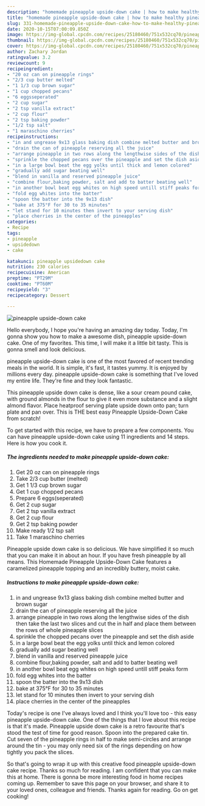 ```yaml
---
description: "homemade pineapple upside-down cake | how to make healthy pineapple upside-down cake"
title: "homemade pineapple upside-down cake | how to make healthy pineapple upside-down cake"
slug: 331-homemade-pineapple-upside-down-cake-how-to-make-healthy-pineapple-upside-down-cake
date: 2020-10-15T07:00:09.850Z
image: https://img-global.cpcdn.com/recipes/25180460/751x532cq70/pineapple-upside-down-cake-recipe-main-photo.jpg
thumbnail: https://img-global.cpcdn.com/recipes/25180460/751x532cq70/pineapple-upside-down-cake-recipe-main-photo.jpg
cover: https://img-global.cpcdn.com/recipes/25180460/751x532cq70/pineapple-upside-down-cake-recipe-main-photo.jpg
author: Zachary Jordan
ratingvalue: 3.2
reviewcount: 9
recipeingredient:
- "20 oz can on pineapple rings"
- "2/3 cup butter melted"
- "1 1/3 cup brown sugar"
- "1 cup chopped pecans"
- "6 eggsseperated"
- "2 cup sugar"
- "2 tsp vanilla extract"
- "2 cup flour"
- "2 tsp baking powder"
- "1/2 tsp salt"
- "1 maraschino cherries"
recipeinstructions:
- "in and ungrease 9x13 glass baking dish combine melted butter and brown sugar"
- "drain the can of pineapple reserving all the juice"
- "arrange pineapple in two rows along the lengthwise sides of the dish then take the last two slices and cut the in half and place them between the rows of whole pineapple slices"
- "sprinkle the chopped pecans over the pineapple and set the dish aside"
- "in a large bowl beat the egg yolks until thick and lemon colored"
- "gradually add sugar beating well"
- "blend in vanilla and reserved pineapple juice"
- "combine flour,baking powder, salt and add to batter beating well"
- "in another bowl beat egg whites on high speed untill stiff peaks form"
- "fold egg whites into the batter"
- "spoon the batter into the 9x13 dish"
- "bake at 375°F for 30 to 35 minutes"
- "let stand for 10 minutes then invert to your serving dish"
- "place cherries in the center of the pineapples"
categories:
- Recipe
tags:
- pineapple
- upsidedown
- cake

katakunci: pineapple upsidedown cake 
nutrition: 230 calories
recipecuisine: American
preptime: "PT29M"
cooktime: "PT60M"
recipeyield: "3"
recipecategory: Dessert

---
```



![pineapple upside-down cake](https://img-global.cpcdn.com/recipes/25180460/751x532cq70/pineapple-upside-down-cake-recipe-main-photo.jpg)

Hello everybody, I hope you're having an amazing day today. Today, I'm gonna show you how to make a awesome dish, pineapple upside-down cake. One of my favorites. This time, I will make it a little bit tasty. This is gonna smell and look delicious.

pineapple upside-down cake is one of the most favored of recent trending meals in the world. It is simple, it's fast, it tastes yummy. It is enjoyed by millions every day. pineapple upside-down cake is something that I've loved my entire life. They're fine and they look fantastic.

This pineapple upside down cake is dense, like a sour cream pound cake, with ground almonds in the flour to give it even more substance and a slight almond flavor. Place heatproof serving plate upside down onto pan; turn plate and pan over. This is THE best easy Pineapple Upside-Down Cake from scratch!


To get started with this recipe, we have to prepare a few components. You can have pineapple upside-down cake using 11 ingredients and 14 steps. Here is how you cook it.

<!--inarticleads1-->

##### The ingredients needed to make pineapple upside-down cake:

1. Get 20 oz can on pineapple rings
1. Take 2/3 cup butter (melted)
1. Get 1 1/3 cup brown sugar
1. Get 1 cup chopped pecans
1. Prepare 6 eggs(seperated)
1. Get 2 cup sugar
1. Get 2 tsp vanilla extract
1. Get 2 cup flour
1. Get 2 tsp baking powder
1. Make ready 1/2 tsp salt
1. Take 1 maraschino cherries


Pineapple upside down cake is so delicious. We have simplified it so much that you can make it in about an hour. If you have fresh pineapple by all means. This Homemade Pineapple Upside-Down Cake features a caramelized pineapple topping and an incredibly buttery, moist cake. 

<!--inarticleads2-->

##### Instructions to make pineapple upside-down cake:

1. in and ungrease 9x13 glass baking dish combine melted butter and brown sugar
1. drain the can of pineapple reserving all the juice
1. arrange pineapple in two rows along the lengthwise sides of the dish then take the last two slices and cut the in half and place them between the rows of whole pineapple slices
1. sprinkle the chopped pecans over the pineapple and set the dish aside
1. in a large bowl beat the egg yolks until thick and lemon colored
1. gradually add sugar beating well
1. blend in vanilla and reserved pineapple juice
1. combine flour,baking powder, salt and add to batter beating well
1. in another bowl beat egg whites on high speed untill stiff peaks form
1. fold egg whites into the batter
1. spoon the batter into the 9x13 dish
1. bake at 375°F for 30 to 35 minutes
1. let stand for 10 minutes then invert to your serving dish
1. place cherries in the center of the pineapples


Today&#39;s recipe is one I&#39;ve always loved and I think you&#39;ll love too - this easy pineapple upside-down cake. One of the things that I love about this recipe is that it&#39;s made. Pineapple upside down cake is a retro favourite that&#39;s stood the test of time for good reason. Spoon into the prepared cake tin. Cut seven of the pineapple rings in half to make semi-circles and arrange around the tin - you may only need six of the rings depending on how tightly you pack the slices. 

So that's going to wrap it up with this creative food pineapple upside-down cake recipe. Thanks so much for reading. I am confident that you can make this at home. There is gonna be more interesting food in home recipes coming up. Remember to save this page on your browser, and share it to your loved ones, colleague and friends. Thanks again for reading. Go on get cooking!
